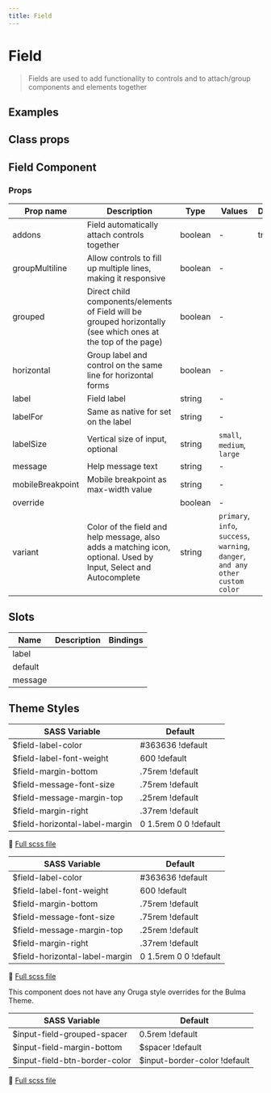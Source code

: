 ```yaml
---
title: Field
---
```


# Field

<div class="vp-doc">

> Fields are used to add functionality to controls and to attach/group components and elements together

<Carbon />
</div>

<div class="vp-doc">

## Examples

<example-field />

</div>
<div class="vp-doc">

## Class props

<inspector-field-viewer />

</div>

<div class="vp-doc">

## Field Component

### Props

| Prop name        | Description                                                                                                      | Type    | Values                                                                          | Default |
| ---------------- | ---------------------------------------------------------------------------------------------------------------- | ------- | ------------------------------------------------------------------------------- | ------- |
| addons           | Field automatically attach controls together                                                                     | boolean | -                                                                               | true    |
| groupMultiline   | Allow controls to fill up multiple lines, making it responsive                                                   | boolean | -                                                                               |         |
| grouped          | Direct child components/elements of Field will be grouped horizontally (see which ones at the top of the page)   | boolean | -                                                                               |         |
| horizontal       | Group label and control on the same line for horizontal forms                                                    | boolean | -                                                                               |         |
| label            | Field label                                                                                                      | string  | -                                                                               |         |
| labelFor         | Same as native for set on the label                                                                              | string  | -                                                                               |         |
| labelSize        | Vertical size of input, optional                                                                                 | string  | `small`, `medium`, `large`                                                      |         |
| message          | Help message text                                                                                                | string  | -                                                                               |         |
| mobileBreakpoint | Mobile breakpoint as max-width value                                                                             | string  | -                                                                               |         |
| override         |                                                                                                                  | boolean | -                                                                               |         |
| variant          | Color of the field and help message, also adds a matching icon, optional. Used by Input, Select and Autocomplete | string  | `primary`, `info`, `success`, `warning`, `danger`, `and any other custom color` |         |

## Slots

| Name    | Description | Bindings |
| ------- | ----------- | -------- |
| label   |             |          |
| default |             |          |
| message |             |          |

</div>
<div class="vp-doc">

## Theme Styles

<div class="theme-orugabase">
 
| SASS Variable  | Default |
| -------------- | ------- |
| $field-label-color | #363636 !default |
| $field-label-font-weight | 600 !default |
| $field-margin-bottom | .75rem !default |
| $field-message-font-size | .75rem !default |
| $field-message-margin-top | .25rem !default |
| $field-margin-right | .37rem !default |
| $field-horizontal-label-margin | 0 1.5rem 0 0 !default |

📄 [Full scss file](https://github.com/oruga-ui/oruga/blob/master/packages/oruga/src/scss/components/_field.scss)

</div>

<div class="theme-orugafull">
 
| SASS Variable  | Default |
| -------------- | ------- |
| $field-label-color | #363636 !default |
| $field-label-font-weight | 600 !default |
| $field-margin-bottom | .75rem !default |
| $field-message-font-size | .75rem !default |
| $field-message-margin-top | .25rem !default |
| $field-margin-right | .37rem !default |
| $field-horizontal-label-margin | 0 1.5rem 0 0 !default |

📄 [Full scss file](https://github.com/oruga-ui/oruga/blob/master/packages/oruga/src/scss/components/_field.scss)

</div>

<div class="theme-bulma">

<p> This component does not have any Oruga style overrides for the Bulma Theme. </p>
      
</div>

<div class="theme-bootstrap">
 
| SASS Variable  | Default |
| -------------- | ------- |
| $input-field-grouped-spacer | 0.5rem !default |
| $input-field-margin-bottom | $spacer !default |
| $input-field-btn-border-color | $input-border-color !default |

📄 [Full scss file](https://github.com/oruga-ui/theme-bootstrap/tree/main/src/assets/scss/components/_field.scss)

</div>

</div>
